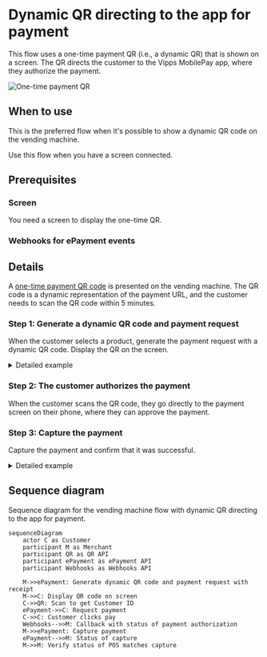 <!-- START_METADATA
---
title: Dynamic QR directing to the app for payment
sidebar_label: Dynamic QR direct to the app for payment
sidebar_position: 10
hide_table_of_contents: false
pagination_next: null
pagination_prev: null
---

import REGISTERWEBHOOK from '../_common/_register_epayment_webhook.md'
import AUTHORIZEPAYMENT from '../_common/_customer_authorizes_epayment.md'

END_METADATA -->

# Dynamic QR directing to the app for payment

This flow uses a one-time payment QR (i.e., a dynamic QR) that is shown on a screen.
The QR directs the customer to the Vipps MobilePay app, where they authorize the payment.

![One-time payment QR](images/0_one_time_payment_qr.jpg)

## When to use

This is the preferred flow when it's possible to show a dynamic QR code on the vending machine.

Use this flow when you have a screen connected.

## Prerequisites

### Screen

You need a screen to display the one-time QR.

### Webhooks for ePayment events

<REGISTERWEBHOOK />


## Details

A [one-time payment QR code](https://developer.vippsmobilepay.com/docs/APIs/qr-api/vipps-qr-api/#one-time-payment-qr-codes)
is presented on the vending machine.
The QR code is a dynamic representation of the payment URL, and the customer needs to scan the QR code within 5 minutes.

### Step 1: Generate a dynamic QR code and payment request

When the customer selects a product, generate the payment request with a dynamic QR code.
Display the QR on the screen.

<details>
<summary>Detailed example</summary>
<div>

To generate the dynamic QR code and associated payment request, specify `"userFlow": "QR"`.
You may also specify the `qrFormat` and `size` for the QR.

Specify `"customerInteraction": "CUSTOMER_PRESENT"`.

You can also include a receipt at this time.

Since the customer will scan from their phone, you don't need their phone number.
This payment command can do an app-switch and open their Vipps MobilePay app with the payment request.

Here is an example HTTP POST:

[`POST:/epayment/v1/payments`](https://developer.vippsmobilepay.com/api/epayment#tag/CreatePayments/operation/createPayment)


With body:

```json
{
  "amount": {
    "value": 42924,
    "currency": "NOK"
  },
  "paymentMethod": {
    "type": "WALLET"
  },
  "customerInteraction": "CUSTOMER_PRESENT",
  "receipt":{
    "orderLines": [
      {
        "name": "Ear buds",
        "id": "21231211",
        "totalAmount": 42924,
        "totalAmountExcludingTax": 32193,
        "totalTaxAmount": 10731,
        "taxPercentage": 25,
      },
    ],
    "bottomLine": {
      "currency": "NOK",
      "posId": "vending_machine_12345"
    },
   "receiptNumber": "0527013501"
  },
  "reference": 2486791679658155992,
  "userFlow": "QR",
  "returnUrl": "http://example.com/redirect?reference=2486791679658155992",
  "paymentDescription": "Ear buds",
  "qrFormat": {
    "format": "IMAGE/SVG+XML",
    "size": 1024
  }
}
```

</div>
</details>


### Step 2: The customer authorizes the payment

When the customer scans the QR code, they go directly to the payment screen on their phone, where they can approve the payment.

<AUTHORIZEPAYMENT />


### Step 3: Capture the payment

Capture the payment and confirm that it was successful.

<details>
<summary>Detailed example</summary>
<div>

[`POST:/epayment/v1/payments/{reference}/capture`](/api/epayment/#tag/AdjustPayments/operation/capturePayment)

With body:

```json
{
  "modificationAmount": {
    "value": 42924,
    "currency": "NOK"
  }
}
```

</div>
</details>

## Sequence diagram

Sequence diagram for the vending machine flow with dynamic QR directing to the app for payment.

``` mermaid
sequenceDiagram
    actor C as Customer
    participant M as Merchant
    participant QR as QR API
    participant ePayment as ePayment API
    participant Webhooks as Webhooks API

    M->>ePayment: Generate dynamic QR code and payment request with receipt
    M->>C: Display QR code on screen
    C->>QR: Scan to get Customer ID
    ePayment->>C: Request payment
    C->>C: Customer clicks pay
    Webhooks-->>M: Callback with status of payment authorization
    M->>ePayment: Capture payment
    ePayment-->>M: Status of capture
    M->>M: Verify status of POS matches capture
```
